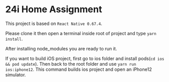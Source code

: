 # 24i Home Assignment
This project is based on `React Native 0.67.4`.


Please clone it then open a terminal inside root of project and type `yarn install`.


After installing node_modules you are ready to run it.


If you want to build iOS project, first go to ios folder and install pods(`cd ios && pod update`). Then back to the root folder and use `yarn run ios:iphone12`. This command builds ios project and open an iPhone12 simulator.


